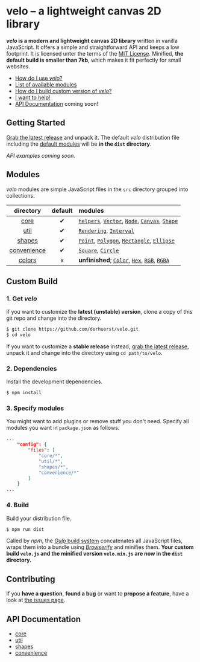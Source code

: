 # velo – a lightweight canvas 2D library

***velo* is a modern and lightweight canvas 2D library** written in vanilla JavaScript. It offers a simple and straightforward API and keeps a low footprint. It is licensed unter the terms of the [MIT License](LICENSE.md). Minified, **the default build is smaller than 7kb**, which makes it fit perfectly for small websites.

- [How do I use *velo*?](#getting-started)
- [List of available modules](#modules)
- [How do I build custom version of *velo*?](#custom-build)
- [I want to help!](#contributing)
- [API Documentation](#api-documentation) coming soon!




## Getting Started

[Grab the latest release](https://github.com/derhuerst/velo/releases) and unpack it. The default *velo* distribution file including the [default modules](#modules) will be **in the `dist` directory**.

*API examples coming soon.*




## Modules

*velo* modules are simple JavaScript files in the `src` directory grouped into collections.

|directory|default|modules|
|:--:|:--:|:--|
|[core](src/core)|✔|[`helpers`](src/core/01-helpers.js), [`Vector`](src/core/02-Vector.js), [`Node`](src/core/04-Node.js), [`Canvas`](src/core/05-Canvas.js), [`Shape`](src/core/06-Shape.js)|
|[util](src/util)|✔|[`Rendering`](src/util/01-Rendering.js), [`Interval`](src/util/02-Interval.js)|
|[shapes](src/shapes)|✔|[`Point`](src/shapes/01-Point.js), [`Polygon`](src/shapes/02-Polygon.js), [`Rectangle`](src/shapes/03-Rectangle.js), [`Ellipse`](src/shapes/04-Ellipse.js)|
|[convenience](src/convenience)|✔|[`Square`](src/convenience/01-Square.js), [`Circle`](src/convenience/02-Circle.js)|
|[colors](src/colors)|x|**unfinished**; [`Color`](src/colors/01-Color.js), [`Hex`](src/colors/02-Hex.js), [`RGB`](src/colors/02-RGB.js), [`RGBA`](src/colors/02-RGBA.js)|




## Custom Build


### 1. Get *velo*

If you want to customize the **latest (unstable) version**, clone a copy of this git repo and change into the directory.

```bash
$ git clone https://github.com/derhuerst/velo.git
$ cd velo
```

If you want to customize a **stable release** instead, [grab the latest release](https://github.com/derhuerst/velo/releases), unpack it and change into the directory using `cd path/to/velo`.



### 2. Dependencies

Install the development dependencies.

```bash
$ npm install
```



### 3. Specify modules

You might want to add plugins or remove stuff you don't need. Specify all modules you want in `package.json` as follows.

```json
...
	"config": {
		"files": [
			"core/*",
			"util/*",
			"shapes/*",
			"convenience/*"
		]
	}
...
```



### 4. Build

Build your distribution file.

```bash
$ npm run dist
```

Called by *npm*, the [*Gulp* build system](http://gulpjs.com) concatenates all JavaScript files, wraps them into a bundle using [*Browserify*](http://browserify.org/) and minifies them. **Your custom build `velo.js` and the minified version `velo.min.js` are now in the `dist` directory.**




## Contributing

If you **have a question**, **found a bug** or want to **propose a feature**, have a look at [the issues page](https://github.com/derhuerst/velo/issues).




## API Documentation

- [core](docs/core.md)
- [util](docs/util.md)
- [shapes](docs/shpaes.md)
- [convenience](docs/convenience.md)
